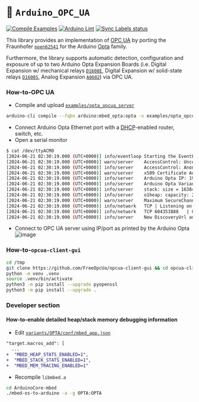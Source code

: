 :floppy_disk: `Arduino_OPC_UA`
==============================
[![Compile Examples](https://github.com/arduino-libraries/Arduino_OPC_UA/workflows/Compile%20Examples/badge.svg)](https://github.com/arduino-libraries/Arduino_OPC_UA/actions?workflow=Compile+Examples)
[![Arduino Lint](https://github.com/arduino-libraries/Arduino_OPC_UA/actions/workflows/arduino-lint.yml/badge.svg)](https://github.com/arduino-libraries/Arduino_OPC_UA/actions/workflows/arduino-lint.yml)
[![Sync Labels status](https://github.com/arduino-libraries/Arduino_OPC_UA/actions/workflows/sync-labels.yml/badge.svg)](https://github.com/arduino-libraries/Arduino_OPC_UA/actions/workflows/sync-labels.yml)

This library provides an implementation of [OPC UA](https://en.wikipedia.org/wiki/OPC_Unified_Architecture) by porting the Fraunhofer [`open62541`](https://github.com/open62541/open62541) for the Arduino [Opta](https://www.arduino.cc/pro/hardware-arduino-opta/) family.

Furthermore, the library supports automatic detection, configuration and exposure of up to two Arduino Opta Expansion Boards (i.e. Digital Expansion w/ mechanical relays [`D1608E`](https://store.arduino.cc/products/opta-ext-d1608e), Digital Expansion w/ solid-state relays [`D1608S`](https://store.arduino.cc/products/opta-ext-d1608e), Analog Expansion [`A0602`](https://store.arduino.cc/products/opta-ext-a0602)) via OPC UA.

### How-to-OPC UA
* Compile and upload [`examples/opta_opcua_server`](examples/opta_opcua_server/opta_opcua_server.ino)
```bash
arduino-cli compile --fqbn arduino:mbed_opta:opta -v examples/opta_opcua_server -u -p /dev/ttyACM0
```
* Connect Arduino Opta Ethernet port with a [DHCP](https://en.wikipedia.org/wiki/Dynamic_Host_Configuration_Protocol)-enabled router, switch, etc.
* Open a serial monitor
```bash
$ cat /dev/ttyACM0 
[2024-06-21 02:30:19.000 (UTC+0000)] info/eventloop	Starting the EventLoop
[2024-06-21 02:30:19.000 (UTC+0000)] warn/server	AccessControl: Unconfigured AccessControl. Users have all permissions.
[2024-06-21 02:30:19.000 (UTC+0000)] info/server	AccessControl: Anonymous login is enabled
[2024-06-21 02:30:19.000 (UTC+0000)] warn/server	x509 Certificate Authentication configured, but no encrypting SecurityPolicy. This can leak credentials on the network.
[2024-06-21 02:30:19.000 (UTC+0000)] info/server	Arduino Opta IP: 192.168.8.137
[2024-06-21 02:30:19.000 (UTC+0000)] info/server	Arduino Opta Variant: Arduino Opta WiFi
[2024-06-21 02:30:19.000 (UTC+0000)] info/server	stack: size = 16384 | free = 14936 | used = 1448 | max = 5124
[2024-06-21 02:30:19.000 (UTC+0000)] info/server	o1heap: capacity: 261984 | allocated: 66784 | peak_allocated: 68896
[2024-06-21 02:30:19.000 (UTC+0000)] warn/server	Maximum SecureChannels count not enough for the maximum Sessions count
[2024-06-21 02:30:19.000 (UTC+0000)] info/network	TCP	| Listening on all interfaces
[2024-06-21 02:30:19.000 (UTC+0000)] info/network	TCP 604353888	| Creating listen socket for "127.0.0.1" (with local hostname "192.168.8.137") on port 4840
[2024-06-21 02:30:19.000 (UTC+0000)] info/server	New DiscoveryUrl added: opc.tcp://192.168.8.137:4840
```
* Connect to OPC UA server using IP/port as printed by the Arduino Opta
![image](https://github.com/arduino-libraries/Arduino_OPC_UA/assets/3931733/ac153e79-6648-4808-9c4f-17aaf4305d89)

### How-to-`opcua-client-gui`
```bash
cd /tmp
git clone https://github.com/FreeOpcUa/opcua-client-gui && cd opcua-client-gui
python -m venv .venv
source .venv/bin/activate
python3 -m pip install --upgrade pyopenssl
python3 -m pip install --upgrade .
```

### Developer section
#### How-to-enable detailed heap/stack memory debugging information
* Edit [`variants/OPTA/conf/mbed_app.json`](https://github.com/arduino/ArduinoCore-mbed/blob/main/variants/OPTA/conf/mbed_app.json)
```diff
"target.macros_add": [
  ...
+  "MBED_HEAP_STATS_ENABLED=1",
+  "MBED_STACK_STATS_ENABLED=1",
+  "MBED_MEM_TRACING_ENABLED=1"
```
* Recompile `libmbed.a`
```bash
cd ArduinoCore-mbed
./mbed-os-to-arduino -a -g OPTA:OPTA
```
